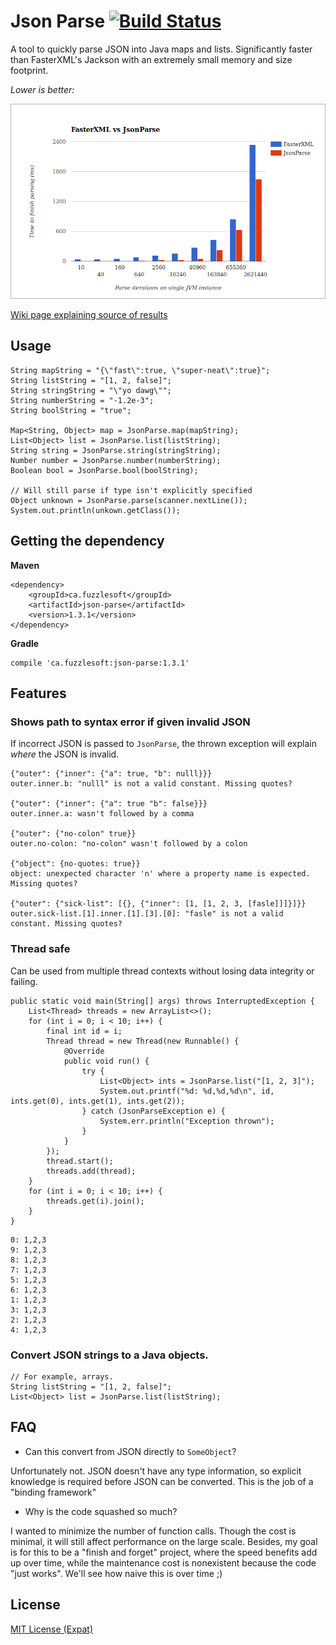 # Json Parse [![Build Status](https://travis-ci.org/mitchhentges/json-parse.svg?branch=master)](https://travis-ci.org/mitchhentges/json-parse)

A tool to quickly parse JSON into Java maps and lists. Significantly faster than FasterXML's
Jackson with an extremely small memory and size footprint.

_Lower is better:_

![](resources/comparison-v1.3.0.png)

[Wiki page explaining source of results](https://github.com/mitchhentges/json-parse/wiki/Comparison-with-FasterXML-Jackson)

## Usage

```
String mapString = "{\"fast\":true, \"super-neat\":true}";
String listString = "[1, 2, false]";
String stringString = "\"yo dawg\"";
String numberString = "-1.2e-3";
String boolString = "true";

Map<String, Object> map = JsonParse.map(mapString);
List<Object> list = JsonParse.list(listString);
String string = JsonParse.string(stringString);
Number number = JsonParse.number(numberString);
Boolean bool = JsonParse.bool(boolString);

// Will still parse if type isn't explicitly specified
Object unknown = JsonParse.parse(scanner.nextLine());
System.out.println(unkown.getClass());
```

## Getting the dependency

**Maven**
```
<dependency>
    <groupId>ca.fuzzlesoft</groupId>
    <artifactId>json-parse</artifactId>
    <version>1.3.1</version>
</dependency>
```

**Gradle**
```
compile 'ca.fuzzlesoft:json-parse:1.3.1'
```

## Features

### Shows path to syntax error if given invalid JSON

If incorrect JSON is passed to `JsonParse`, the thrown exception will explain _where_ the JSON is invalid.

```
{"outer": {"inner": {"a": true, "b": nulll}}}
outer.inner.b: "nulll" is not a valid constant. Missing quotes?

{"outer": {"inner": {"a": true "b": false}}}
outer.inner.a: wasn't followed by a comma

{"outer": {"no-colon" true}}
outer.no-colon: "no-colon" wasn't followed by a colon

{"object": {no-quotes: true}}
object: unexpected character 'n' where a property name is expected. Missing quotes?

{"outer": {"sick-list": [{}, {"inner": [1, [1, 2, 3, [fasle]]]}]}}
outer.sick-list.[1].inner.[1].[3].[0]: "fasle" is not a valid constant. Missing quotes?
```


### Thread safe

Can be used from multiple thread contexts without losing data integrity or failing.

```
public static void main(String[] args) throws InterruptedException {
    List<Thread> threads = new ArrayList<>();
    for (int i = 0; i < 10; i++) {
        final int id = i;
        Thread thread = new Thread(new Runnable() {
            @Override
            public void run() {
                try {
                    List<Object> ints = JsonParse.list("[1, 2, 3]");
                    System.out.printf("%d: %d,%d,%d\n", id, ints.get(0), ints.get(1), ints.get(2));
                } catch (JsonParseException e) {
                    System.err.println("Exception thrown");
                }
            }
        });
        thread.start();
        threads.add(thread);
    }
    for (int i = 0; i < 10; i++) {
        threads.get(i).join();
    }
}
```

```
0: 1,2,3
9: 1,2,3
8: 1,2,3
7: 1,2,3
5: 1,2,3
6: 1,2,3
1: 1,2,3
3: 1,2,3
2: 1,2,3
4: 1,2,3
```

### Convert JSON strings to a Java objects.


```
// For example, arrays.
String listString = "[1, 2, false]";
List<Object> list = JsonParse.list(listString);
```

## FAQ

* Can this convert from JSON directly to `SomeObject`?

Unfortunately not. JSON doesn't have any type information, so explicit knowledge is required before JSON can be
converted. This is the job of a "binding framework"

* Why is the code squashed so much?

I wanted to minimize the number of function calls. Though the cost is minimal, it will still affect performance
on the large scale. Besides, my goal is for this to be a "finish and forget" project, where the speed benefits
add up over time, while the maintenance cost is nonexistent because the code "just works". We'll see how naive this
is over time ;)

## License
[MIT License (Expat)](http://www.opensource.org/licenses/mit-license.php)
